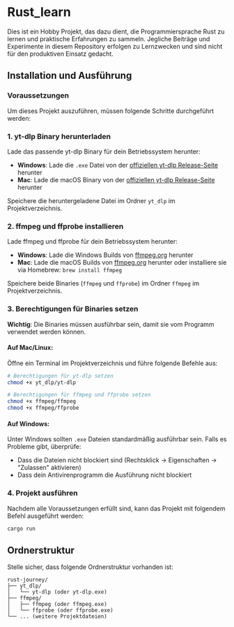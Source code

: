 # Rust_learn
Dies ist ein Hobby Projekt, das dazu dient, die Programmiersprache Rust zu lernen und praktische Erfahrungen zu sammeln. Jegliche Beiträge und Experimente in diesem Repository erfolgen zu Lernzwecken und sind nicht für den produktiven Einsatz gedacht.

## Installation und Ausführung

### Voraussetzungen

Um dieses Projekt auszuführen, müssen folgende Schritte durchgeführt werden:

### 1. yt-dlp Binary herunterladen

Lade das passende yt-dlp Binary für dein Betriebssystem herunter:

- **Windows**: Lade die `.exe` Datei von der [offiziellen yt-dlp Release-Seite](https://github.com/yt-dlp/yt-dlp/releases) herunter
- **Mac**: Lade die macOS Binary von der [offiziellen yt-dlp Release-Seite](https://github.com/yt-dlp/yt-dlp/releases) herunter

Speichere die heruntergeladene Datei im Ordner `yt_dlp` im Projektverzeichnis.

### 2. ffmpeg und ffprobe installieren

Lade ffmpeg und ffprobe für dein Betriebssystem herunter:

- **Windows**: Lade die Windows Builds von [ffmpeg.org](https://ffmpeg.org/download.html) herunter
- **Mac**: Lade die macOS Builds von [ffmpeg.org](https://ffmpeg.org/download.html) herunter oder installiere sie via Homebrew: `brew install ffmpeg`

Speichere beide Binaries (`ffmpeg` und `ffprobe`) im Ordner `ffmpeg` im Projektverzeichnis.

### 3. Berechtigungen für Binaries setzen

**Wichtig**: Die Binaries müssen ausführbar sein, damit sie vom Programm verwendet werden können.

#### Auf Mac/Linux:

Öffne ein Terminal im Projektverzeichnis und führe folgende Befehle aus:

```bash
# Berechtigungen für yt-dlp setzen
chmod +x yt_dlp/yt-dlp

# Berechtigungen für ffmpeg und ffprobe setzen
chmod +x ffmpeg/ffmpeg
chmod +x ffmpeg/ffprobe
```

#### Auf Windows:

Unter Windows sollten `.exe` Dateien standardmäßig ausführbar sein. Falls es Probleme gibt, überprüfe:
- Dass die Dateien nicht blockiert sind (Rechtsklick → Eigenschaften → "Zulassen" aktivieren)
- Dass dein Antivirenprogramm die Ausführung nicht blockiert

### 4. Projekt ausführen

Nachdem alle Voraussetzungen erfüllt sind, kann das Projekt mit folgendem Befehl ausgeführt werden:

```bash
cargo run
```

## Ordnerstruktur

Stelle sicher, dass folgende Ordnerstruktur vorhanden ist:

```
rust-journey/
├── yt_dlp/
│   └── yt-dlp (oder yt-dlp.exe)
├── ffmpeg/
│   ├── ffmpeg (oder ffmpeg.exe)
│   └── ffprobe (oder ffprobe.exe)
└── ... (weitere Projektdateien)
```
